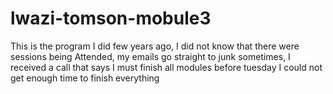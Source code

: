 # lwazi-tomson-mobule3
This is the program I did few years ago, I did not know that there were sessions being Attended, 
my emails go straight to junk sometimes, I received a call that says I must finish all modules before tuesday 
I could not get enough time to finish everything
